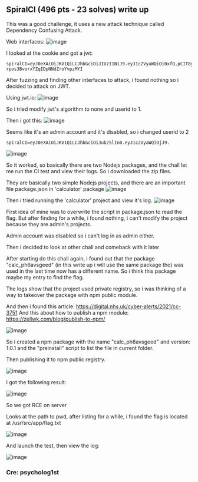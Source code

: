 ## SpiralCI (496 pts - 23 solves) write up

This was a good challenge, it uses a new attack technique called Dependency Confusing Attack.

Web interfaces: 
![image](https://user-images.githubusercontent.com/50044415/133912581-9e01e1c9-9d1e-49f2-b829-d049e3115995.png)

I looked at the cookie and got a jwt:
```
spiralCI=eyJ0eXAiOiJKV1QiLCJhbGciOiJIUzI1NiJ9.eyJ1c2VyaWQiOi0xfQ.pCIT8y2m4E3nC-rpos3BvorxYZqIDpNNdZroYvpzMYI
```
After fuzzing and finding other interfaces to attack, i found nothing so i decided to attack on JWT.

Using jwt.io:
![image](https://user-images.githubusercontent.com/50044415/133912610-cf675816-0e1e-4699-b007-f0672c88cde7.png)

So i tried modify jwt's algorithm to none and userid to 1.

Then i got this:
![image](https://user-images.githubusercontent.com/50044415/133912632-14686032-ce4a-47ad-8ad6-1f049b53a587.png)

Seems like it's an admin account and it's disabled, so i changed userid to 2
```
spiralCI=eyJ0eXAiOiJKV1QiLCJhbGciOiJub25lIn0.eyJ1c2VyaWQiOjJ9.
```
![image](https://user-images.githubusercontent.com/50044415/133912649-1f0d1195-a715-40ee-befd-bfcdeabb7c4d.png)

So it worked, so basically there are two Nodejs packages, and the chall let me run the CI test and view their logs. So i downloaded the zip files.

They are basically two simple Nodejs projects, and there are an important file package.json in 'calculator' package
![image](https://user-images.githubusercontent.com/50044415/133912690-6ecfc641-2304-4ede-a1ac-e3f4c436d65d.png)

Then i tried running the 'calculator' project and view it's log.
![image](https://user-images.githubusercontent.com/50044415/133912697-6f3b0015-d872-4451-b5de-c5d798c9f950.png)

First idea of mine was to overwrite the script in package.json to read the flag. But after finding for a while, i found nothing, i can't modify the project because they are admin's projects.

Admin account was disabled so i can't log in as admin either.

Then i decided to look at other chall and comeback with it later

After starting do this chall again, i found out that the package "calc_ph6avsgeed" (in this write up i will use the same package tho) was used in the last time now has a different name. So i think this package maybe my entry to find the flag.

The logs show that the project used private registry, so i was thinking of a way to takeover the package with npm public module.

And then i found this article: https://digital.nhs.uk/cyber-alerts/2021/cc-3751
And this about how to publish a npm module: https://zellwk.com/blog/publish-to-npm/

![image](https://user-images.githubusercontent.com/50044415/133912753-e24f55f7-298e-4376-a9d8-2423b307522c.png)

So i created a npm package with the name "calc_ph6avsgeed" and version: 1.0.1 and the "preinstall" script to list the file in current folder.

Then publishing it to npm public registry.

![image](https://user-images.githubusercontent.com/50044415/133912783-0e5f3719-c32a-43e3-88b1-99e7a57b4b9a.png)

I got the following result:

![image](https://user-images.githubusercontent.com/50044415/133912795-625e0289-58b4-4618-aca4-7e66c4ba6fcc.png)

So we got RCE on server

Looks at the path to pwd, after listing for a while, i found the flag is located at /usr/src/app/flag.txt

![image](https://user-images.githubusercontent.com/50044415/133912813-84757510-1b98-431d-bf29-71c167b186bd.png)

And launch the test, then view the log:

![image](https://user-images.githubusercontent.com/50044415/133912843-0b88fc3a-02b4-423d-b66e-a0840326661e.png)

### Cre: psycholog1st
